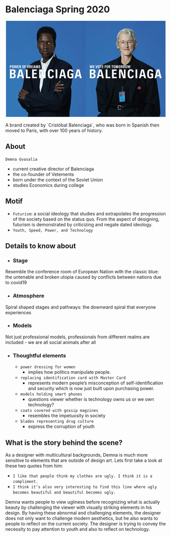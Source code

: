 # Balenciaga Spring 2020
<p align="center">
  <img src="./Balenciaga.jpeg" width="500" height="300"/>
</p>
A brand created by `Cristóbal Balenciaga`, who was born in Spanish then moved to Paris, with over 100 years of history.

## About
`Demna Gvasalia`
- current creative director of Balenciaga
- the co-founder of Vetements
- born under the context of the Soviet Union
- studies Economics during college



## Motif
- `Futurism`: a social ideology that studies and extrapolates the progression of the society based on the status quo. From the aspect of designing, futurism is demonstrated by criticizing and negate dated ideology.
- `Youth, Speed, Power, and Technology`



## Details to know about
- ### Stage
Resemble the conference room of European Nation with the classic blue: the untenable and broken utopia caused by conflicts between nations due to covid19
- ### Atmosphere 
Spiral shaped stages and pathways: the downward spiral that everyone experiences
- ### Models
Not just professional models, professionals from different realms are included - we are all social animals after all
- ### Thoughtful elements
  - `power dressing for women`
    - implies how politics manipulate people.
  - `replacing identification card with Master Card`
    - represents modern people’s misconception of self-identification and security which is now just built upon purchasing power.
  - `models holding smart phones`
    - questions viewer whether is technology owns us or we own technology?
  - `coats covered with gossip magzines`
    - resembles the impetuosity in society
  - `blades representing drug culture`
    - express the corruption of youth

## What is the story behind the scene?
As a designer with multicultural backgrounds, Demna is much more sensitive to elements that are outside of design art. Lets first take a look at these two quotes from him:
 - `I like that people think my clothes are ugly. I think it is a compliment.`
 - `I think it’s also very interesting to find this line where ugly becomes beautiful and beautiful becomes ugly.`
 
Demna wants people to view ugliness before recognizing what is actually beauty by challenging the viewer with visually striking elements in his design. By having these abnormal and challenging elements, the designer does not only want to challenge modern aesthetics, but he also wants to people to reflect on the current society. The designer is trying to convey the necessity to pay attention to youth and also to reflect on technology.
